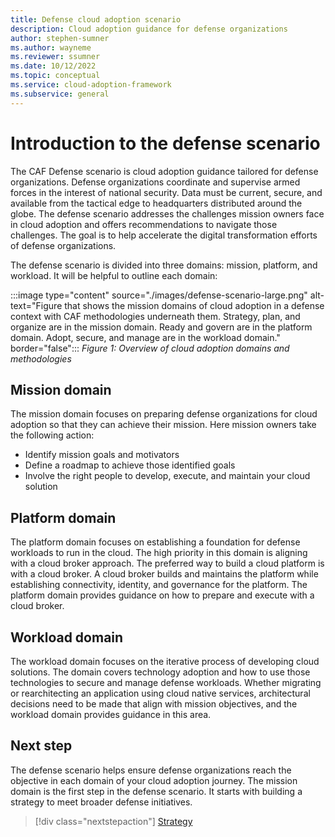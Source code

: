 ```yaml
---
title: Defense cloud adoption scenario
description: Cloud adoption guidance for defense organizations
author: stephen-sumner
ms.author: wayneme
ms.reviewer: ssumner
ms.date: 10/12/2022
ms.topic: conceptual
ms.service: cloud-adoption-framework
ms.subservice: general
---
```

# Introduction to the defense scenario

The CAF Defense scenario is cloud adoption guidance tailored for defense organizations. Defense organizations coordinate and supervise armed forces in the interest of national security. Data must be current, secure, and available from the tactical edge to headquarters distributed around the globe. The defense scenario addresses the challenges mission owners face in cloud adoption and offers recommendations to navigate those challenges. The goal is to help accelerate the digital transformation efforts of defense organizations.

The defense scenario is divided into three domains: mission, platform, and workload. It will be helpful to outline each domain:

:::image type="content" source="./images/defense-scenario-large.png" alt-text="Figure that shows the mission domains of cloud adoption in a defense context with CAF methodologies underneath them. Strategy, plan, and organize are in the mission domain. Ready and govern are in the platform domain. Adopt, secure, and manage are in the workload domain." border="false":::
*Figure 1: Overview of cloud adoption domains and methodologies*

## Mission domain

The mission domain focuses on preparing defense organizations for cloud adoption so that they can achieve their mission. Here mission owners take the following action:

- Identify mission goals and motivators
- Define a roadmap to achieve those identified goals
- Involve the right people to develop, execute, and maintain your cloud solution

## Platform domain

The platform domain focuses on establishing a foundation for defense workloads to run in the cloud. The high priority in this domain is aligning with a cloud broker approach. The preferred way to build a cloud platform is with a cloud broker. A cloud broker builds and maintains the platform while establishing connectivity, identity, and governance for the platform. The platform domain provides guidance on how to prepare and execute with a cloud broker.

## Workload domain

The workload domain focuses on the iterative process of developing cloud solutions. The domain covers technology adoption and how to use those technologies to secure and manage defense workloads. Whether migrating or rearchitecting an application using cloud native services, architectural decisions need to be made that align with mission objectives, and the workload domain provides guidance in this area.

## Next step

The defense scenario helps ensure defense organizations reach the objective in each domain of your cloud adoption journey. The mission domain is the first step in the defense scenario. It starts with building a strategy to meet broader defense initiatives.

> [!div class="nextstepaction"]
> [Strategy](strategy.md)
